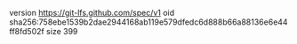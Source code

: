 version https://git-lfs.github.com/spec/v1
oid sha256:758ebe1539b2dae2944168ab119e579dfedc6d888b66a88136e6e44ff8fd502f
size 399
